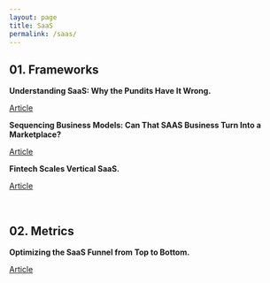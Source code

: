 ```yaml
---
layout: page
title: SaaS
permalink: /saas/
---
```


## 01. Frameworks

**Understanding SaaS: Why the Pundits Have It Wrong.**

[Article](https://a16z.com/2014/05/13/understanding-saas-valuation-primer/)

**Sequencing Business Models: Can That SAAS Business Turn Into a Marketplace?**

[Article](https://caseyaccidental.com/saas-marketplace/)

**Fintech Scales Vertical SaaS.**

[Article](https://a16z.com/2020/08/04/fintech-scales-vertical-saas/)

&nbsp;
## 02. Metrics

**Optimizing the SaaS Funnel from Top to Bottom.**

[Article](https://www.forentrepreneurs.com/optimizing-the-saas-funnel/)